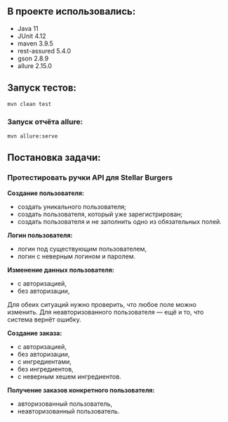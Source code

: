 ## В проекте использовались:
- Java 11
- JUnit 4.12
- maven 3.9.5
- rest-assured 5.4.0
- gson 2.8.9
- allure 2.15.0
## Запуск тестов:
```
mvn clean test
```
### Запуск отчёта allure:
```
mvn allure:serve
```
## Постановка задачи:
### Протестировать ручки API для Stellar Burgers
**Создание пользователя:**
- создать уникального пользователя;
- создать пользователя, который уже зарегистрирован;
- создать пользователя и не заполнить одно из обязательных полей. 

**Логин пользователя:**
- логин под существующим пользователем,
- логин с неверным логином и паролем.

**Изменение данных пользователя:**
- с авторизацией,
- без авторизации,

Для обеих ситуаций нужно проверить, что любое поле можно изменить. 
Для неавторизованного пользователя — ещё и то, что система вернёт ошибку.

**Создание заказа:**
- с авторизацией,
- без авторизации,
- с ингредиентами,
- без ингредиентов,
- с неверным хешем ингредиентов.

**Получение заказов конкретного пользователя:**
- авторизованный пользователь,
- неавторизованный пользователь.